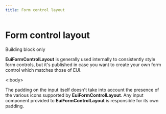 ```yaml
---
title: Form control layout
---
```


<EuiPageHeader>
  <EuiPageHeaderSection>
    <EuiTitle @size="l">
      <h1>
        Form control layout
      </h1>
    </EuiTitle>
  </EuiPageHeaderSection>
</EuiPageHeader>

<EuiSpacer />

<EuiText>
  <p>
    <EuiBadge @color="warning">Building block only</EuiBadge>
  </p>
  <p>
    <strong>EuiFormControlLayout</strong> is generally used internally
    to consistently style form controls, but it's published in
    case you want to create your own form control which matches those of
    EUI.
  </p>
  <EuiCallOut @title="Additional padding required" @color="warning">
    <:body>
      <p>
      The padding on the <EuiCode>input</EuiCode> itself doesn't
      take into account the presence of the various icons supported by
      <strong>EuiFormControlLayout</strong>. Any input component
      provided to <strong>EuiFormControlLayout</strong> is responsible
      for its own padding.
      </p>
    </:body>
  </EuiCallOut>
</EuiText>
